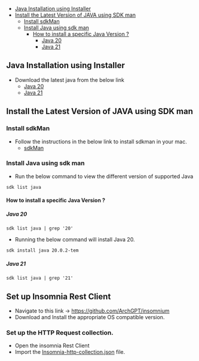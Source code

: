 <!-- TOC -->
  * [Java Installation using Installer](#java-installation-using-installer)
  * [Install the Latest Version of JAVA using SDK man](#install-the-latest-version-of-java-using-sdk-man)
    * [Install sdkMan](#install-sdkman)
    * [Install Java using sdk man](#install-java-using-sdk-man)
      * [How to install a specific Java Version ?](#how-to-install-a-specific-java-version-)
        * [Java 20](#java-20)
        * [Java 21](#java-21)
<!-- TOC -->

## Java Installation using Installer

- Download the latest java from the below link
    - [Java 20](https://www.oracle.com/java/technologies/javase/jdk20-archive-downloads.html)
    - [Java 21](https://www.oracle.com/java/technologies/downloads/)

## Install the Latest Version of JAVA using SDK man

### Install sdkMan

- Follow the instructions in the below link to install sdkman in your mac.
    - [sdkMan](https://sdkman.io/install)

### Install Java using sdk man

- Run the below command to view the different version of supported Java
```agsl
sdk list java
```
#### How to install a specific Java Version ?

##### Java 20

```linux
sdk list java | grep '20'
```
- Running the below command will install Java 20.

```linux
sdk install java 20.0.2-tem
```

##### Java 21

```linux
sdk list java | grep '21'
```

## Set up Insomnia Rest Client

- Navigate to this link ->  https://github.com/ArchGPT/insomnium
- Download and Install the appropriate OS compatible version.

### Set up the HTTP Request collection.

- Open the insomnia Rest Client
- Import the [Insomnia-http-collection.json](Insomnia-http-collection.json) file.

